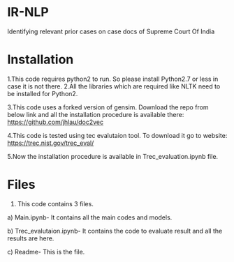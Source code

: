 # IR-NLP
Identifying relevant prior cases on case docs of Supreme Court Of India

# Installation

1.This code requires python2 to run. So please install Python2.7 or less in case it is not there.
2.All the libraries which are required like NLTK need to be installed for Python2.

3.This code uses a forked version of gensim. Download the repo from below link and all the installation procedure is available there: https://github.com/jhlau/doc2vec

4.This code is tested using tec evalutaion tool. To download it go to website:  https://trec.nist.gov/trec_eval/

5.Now the installation procedure is available in Trec_evaluation.ipynb file.

# Files

1. This code contains 3 files.

a) Main.ipynb- It contains all the main codes and models.

b) Trec_evalutaion.ipynb- It contains the code to evaluate result and all the results are here.

c) Readme- This is the file.
